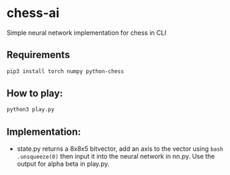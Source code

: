 # chess-ai
Simple neural network implementation for chess in CLI

## Requirements 
```bash
pip3 install torch numpy python-chess
```
## How to play:
```bash
python3 play.py
```
## Implementation:
- state.py returns a 8x8x5 bitvector, add an axis to the vector using ```bash .unsqueeze(0)```  then input it into the neural network in nn.py. Use the output for alpha beta in play.py.
